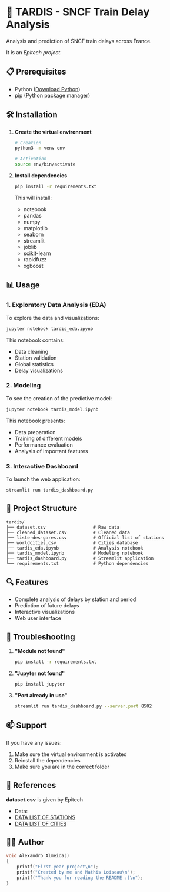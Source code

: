 # 🚆 TARDIS - SNCF Train Delay Analysis

Analysis and prediction of SNCF train delays across France.

It is an *Epitech project*.

## 📋 Prerequisites

- Python ([Download Python](https://www.python.org/downloads/))
- pip (Python package manager)

## 🛠️ Installation

1. **Create the virtual environment**

   ```bash
   # Creation
   python3 -m venv env

   # Activation
   source env/bin/activate
   ```

2. **Install dependencies**

   ```bash
   pip install -r requirements.txt
   ```

   This will install:
   - notebook
   - pandas
   - numpy 
   - matplotlib
   - seaborn
   - streamlit
   - joblib
   - scikit-learn
   - rapidfuzz
   - xgboost

## 📊 Usage

### 1. Exploratory Data Analysis (EDA)

To explore the data and visualizations:

```bash
jupyter notebook tardis_eda.ipynb
```

This notebook contains:
- Data cleaning
- Station validation
- Global statistics 
- Delay visualizations

### 2. Modeling

To see the creation of the predictive model:

```bash
jupyter notebook tardis_model.ipynb
```

This notebook presents:
- Data preparation
- Training of different models
- Performance evaluation
- Analysis of important features

### 3. Interactive Dashboard

To launch the web application:

```bash
streamlit run tardis_dashboard.py
```

## 📁 Project Structure

```
tardis/
├── dataset.csv                  # Raw data
├── cleaned_dataset.csv          # Cleaned data
├── liste-des-gares.csv          # Official list of stations
├── worldcities.csv              # Cities database
├── tardis_eda.ipynb             # Analysis notebook
├── tardis_model.ipynb           # Modeling notebook
├── tardis_dashboard.py          # Streamlit application
└── requirements.txt             # Python dependencies
```

## 🔍 Features

- Complete analysis of delays by station and period
- Prediction of future delays
- Interactive visualizations
- Web user interface

## 🐛 Troubleshooting

1. **"Module not found"**
   ```bash
   pip install -r requirements.txt
   ```

2. **"Jupyter not found"**
   ```bash
   pip install jupyter
   ```

3. **"Port already in use"**
   ```bash
   streamlit run tardis_dashboard.py --server.port 8502
   ```

## 📫 Support

If you have any issues:
1. Make sure the virtual environment is activated
2. Reinstall the dependencies
3. Make sure you are in the correct folder

## 🔗 References

**dataset.csv** is given by Epitech

- Data:
- [DATA LIST OF STATIONS](www.data.gouv.fr/fr/datasets/liste-des-gares/)
- [DATA LIST OF CITIES](simplemaps.com/data/world-cities)

## 👨‍💻 Author

```c
void Alexandro_Almeida()
{
    printf("First-year project\n");
    printf("Created by me and Mathis Loiseau\n");
    printf("Thank you for reading the README :)\n");
}
```